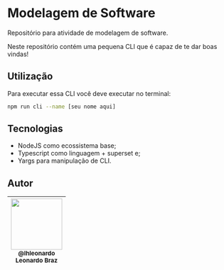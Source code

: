 # Modelagem de Software

Repositório para atividade de modelagem de software.

Neste repositório contém uma pequena CLI que é capaz de te dar boas vindas!

## Utilização

Para executar essa CLI você deve executar no terminal: 

```bash
npm run cli --name [seu nome aqui]
```

## Tecnologias

* NodeJS como ecossistema base;
* Typescript como linguagem + superset e;
* Yargs para manipulação de CLI.

## Autor

| [<img src="https://avatars0.githubusercontent.com/u/11544276?v=4&s=450" width=115><br><sub>@lhleonardo</sub>](https://github.com/lhleonardo) <br><sub>Leonardo Braz</sub> |
| :----------------------------------------------------------------------------------------------------------------------------------------------------------------------------: |
